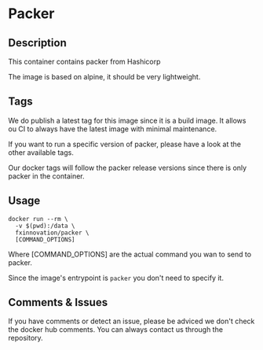 # Packer
## Description
This container contains packer from Hashicorp

The image is based on alpine, it should be very lightweight.

## Tags
We do publish a latest tag for this image since it is a build image. It allows ou CI to always have the latest image with minimal maintenance.

If you want to run a specific version of packer, please have a look at the other available tags.

Our docker tags will follow the packer release versions since there is only packer in the container.

## Usage
```
docker run --rm \
  -v $(pwd):/data \
  fxinnovation/packer \
  [COMMAND_OPTIONS]
```

Where [COMMAND_OPTIONS] are the actual command you wan to send to packer.

Since the image's entrypoint is `packer` you don't need to specify it.

## Comments & Issues
If you have comments or detect an issue, please be adviced we don't check the docker hub comments. You can always contact us through the repository.
